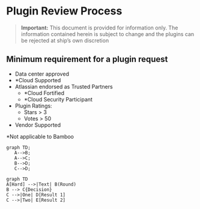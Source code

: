 # Plugin Review Process

>**Important:** This document is provided for information only. The information contained herein is subject to change and the plugins can be rejected at ship’s own discretion

## Minimum requirement for a plugin request

- Data center approved
- *Cloud Supported
- Atlassian endorsed as Trusted Partners
  - *Cloud Fortified
  - *Cloud Security Participant
- Plugin Ratings:
  - Stars > 3
  - Votes > 50
- Vendor Supported

*Not applicable to Bamboo


```mermaid
graph TD;
   A-->B;
   A-->C;
   B-->D;
   C-->D;
```


```mermaid
graph TD
A[Hard] -->|Text| B(Round)
B --> C{Decision}
C -->|One| D[Result 1]
C -->|Two| E[Result 2]
```